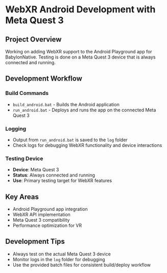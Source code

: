 # WebXR Android Development with Meta Quest 3

## Project Overview
Working on adding WebXR support to the Android Playground app for BabylonNative. Testing is done on a Meta Quest 3 device that is always connected and running.

## Development Workflow

### Build Commands
- `build_android.bat` - Builds the Android application
- `run_android.bat` - Deploys and runs the app on the connected Meta Quest 3

### Logging
- Output from `run_android.bat` is saved to the `log` folder
- Check logs for debugging WebXR functionality and device interactions

### Testing Device
- **Device**: Meta Quest 3
- **Status**: Always connected and running
- **Use**: Primary testing target for WebXR features

## Key Areas
- Android Playground app integration
- WebXR API implementation
- Meta Quest 3 compatibility
- Performance optimization for VR

## Development Tips
- Always test on the actual Meta Quest 3 device
- Monitor logs in the `log` folder for debugging
- Use the provided batch files for consistent build/deploy workflow